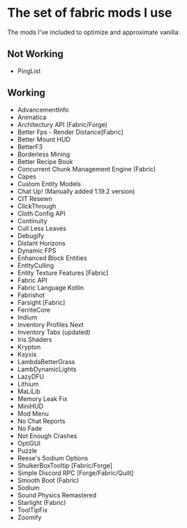 # The set of fabric mods I use

The mods I've included to optimize and approximate vanilla:

## Not Working

* PingList

## Working

* AdvancementInfo
* Animatica
* Architectury API (Fabric/Forge)
* Better Fps - Render Distance[Fabric]
* Better Mount HUD
* BetterF3
* Borderless Mining
* Better Recipe Book
* Concurrent Chunk Management Engine (Fabric)
* Capes
* Custom Entity Models
* Chat Up! (Manually added 1.19.2 version)
* CIT Resewn
* ClickThrough
* Cloth Config API
* Continuity
* Cull Less Leaves
* Debugify
* Distant Horizons
* Dynamic FPS
* Enhanced Block Entities
* EntityCulling
* Entity Texture Features [Fabric]
* Fabric API
* Fabric Language Kotlin
* Fabrishot
* Farsight [Fabric]
* FerriteCore
* Indium
* Inventory Profiles Next
* Inventory Tabs (updated)
* Iris Shaders
* Krypton
* Ksyxis
* LambdaBetterGrass
* LambDynamicLights
* LazyDFU
* Lithium
* MaLiLib
* Memory Leak Fix
* MiniHUD
* Mod Menu
* No Chat Reports
* No Fade
* Not Enough Crashes
* OptiGUI
* Puzzle
* Reese's Sodium Options
* ShulkerBoxTooltip [Fabric/Forge]
* Simple Discord RPC [Forge/Fabric/Quilt]
* Smooth Boot (Fabric)
* Sodium
* Sound Physics Remastered
* Starlight (Fabric)
* ToolTipFix
* Zoomify
